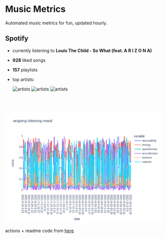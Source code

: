 # Music Metrics

Automated music metrics for fun, updated hourly.

## Spotify

- currently listening to **Louis The Child - So What (feat. A R I Z O N A)**

- **928** liked songs
- **157** playlists

- top artists: 

    ![artists](https://i.scdn.co/image/ab6761610000f1783ad5733dd03bef087c5f5c10) ![artists](https://i.scdn.co/image/ab6761610000f178f9b1521167f731d99bd51a07) ![artists](https://i.scdn.co/image/ab6761610000f178548f9369334e810d1ed3f72e)

<br></br>

<!-- ## Audio features for currently playing

![feature spread](figures/auto.png) -->

![ongoing features](figures/timeseries.png)

actions + readme code from [here](https://github.com/gargakshit/gargakshit)
